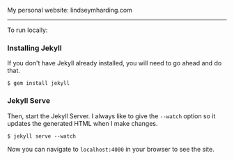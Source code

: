 My personal website: lindseymharding.com

---

To run locally:

### Installing Jekyll

If you don't have Jekyll already installed, you will need to go ahead and do that.

```
$ gem install jekyll
```

### Jekyll Serve

Then, start the Jekyll Server. I always like to give the `--watch` option so it updates the generated HTML when I make changes.

```
$ jekyll serve --watch
```

Now you can navigate to `localhost:4000` in your browser to see the site.
